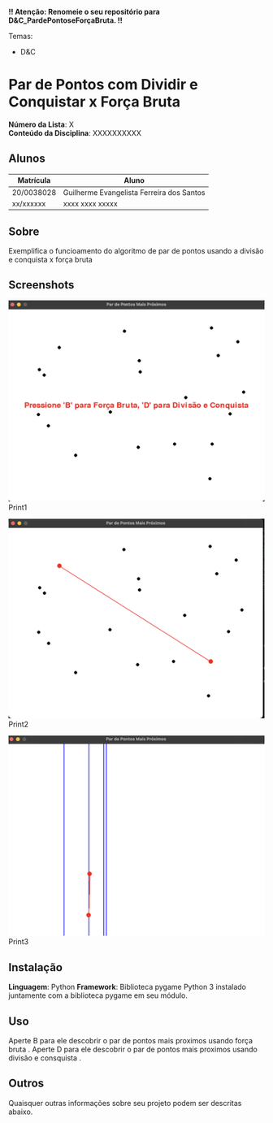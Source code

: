 **!! Atenção: Renomeie o seu repositório para D&C_PardePontoseForçaBruta. !!** 

Temas:
 - D&C

# Par de Pontos com Dividir e Conquistar x Força Bruta

**Número da Lista**: X<br>
**Conteúdo da Disciplina**: XXXXXXXXXX<br>

## Alunos
|Matrícula | Aluno |
| -- | -- |
| 20/0038028  |  Guilherme Evangelista Ferreira dos Santos |
| xx/xxxxxx  |  xxxx xxxx xxxxx |

## Sobre 
Exemplifica o funcioamento do algoritmo de par de pontos usando a divisão e conquista x força bruta

## Screenshots
![](./images/print1.png)
Print1

![](./images/print2.png)
Print2

![](./images/print3.png)
Print3

## Instalação 
**Linguagem**: Python
**Framework**: Biblioteca pygame
Python 3 instalado juntamente com a biblioteca pygame em seu módulo.

## Uso 
Aperte B para ele descobrir o par de pontos mais proximos usando força bruta .
Aperte D para ele descobrir o par de pontos mais proximos usando divisão e consquista .

## Outros 
Quaisquer outras informações sobre seu projeto podem ser descritas abaixo.
